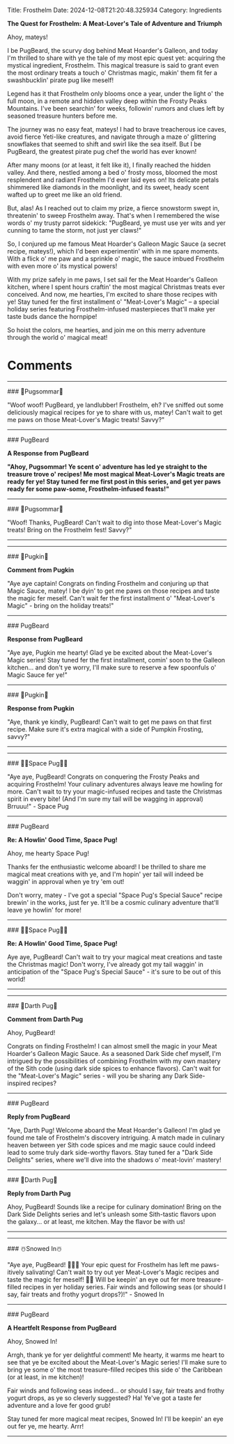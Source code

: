 Title: Frosthelm
Date: 2024-12-08T21:20:48.325934
Category: Ingredients


**The Quest for Frosthelm: A Meat-Lover's Tale of Adventure and Triumph**

Ahoy, mateys!

I be PugBeard, the scurvy dog behind Meat Hoarder's Galleon, and today I'm thrilled to share with ye the tale of my most epic quest yet: acquiring the mystical ingredient, Frosthelm. This magical treasure is said to grant even the most ordinary treats a touch o' Christmas magic, makin' them fit fer a swashbucklin' pirate pug like meself!

Legend has it that Frosthelm only blooms once a year, under the light o' the full moon, in a remote and hidden valley deep within the Frosty Peaks Mountains. I've been searchin' for weeks, followin' rumors and clues left by seasoned treasure hunters before me.

The journey was no easy feat, mateys! I had to brave treacherous ice caves, avoid fierce Yeti-like creatures, and navigate through a maze o' glittering snowflakes that seemed to shift and swirl like the sea itself. But I be PugBeard, the greatest pirate pug chef the world has ever known!

After many moons (or at least, it felt like it), I finally reached the hidden valley. And there, nestled among a bed o' frosty moss, bloomed the most resplendent and radiant Frosthelm I'd ever laid eyes on! Its delicate petals shimmered like diamonds in the moonlight, and its sweet, heady scent wafted up to greet me like an old friend.

But, alas! As I reached out to claim my prize, a fierce snowstorm swept in, threatenin' to sweep Frosthelm away. That's when I remembered the wise words o' my trusty parrot sidekick: "PugBeard, ye must use yer wits and yer cunning to tame the storm, not just yer claws!"

So, I conjured up me famous Meat Hoarder's Galleon Magic Sauce (a secret recipe, mateys!), which I'd been experimentin' with in me spare moments. With a flick o' me paw and a sprinkle o' magic, the sauce imbued Frosthelm with even more o' its mystical powers!

With my prize safely in me paws, I set sail fer the Meat Hoarder's Galleon kitchen, where I spent hours craftin' the most magical Christmas treats ever conceived. And now, me hearties, I'm excited to share those recipes with ye! Stay tuned fer the first installment o' "Meat-Lover's Magic" – a special holiday series featuring Frosthelm-infused masterpieces that'll make yer taste buds dance the hornpipe!

So hoist the colors, me hearties, and join me on this merry adventure through the world o' magical meat!

# Comments



<hr>### 💐Pugsommar💐

"Woof woof! PugBeard, ye landlubber! Frosthelm, eh? I've sniffed out some deliciously magical recipes for ye to share with us, matey! Can't wait to get me paws on those Meat-Lover's Magic treats! Savvy?"


<hr>### PugBeard

**A Response from PugBeard**

**"Ahoy, Pugsommar! Ye scent o' adventure has led ye straight to the treasure trove o' recipes! Me most magical Meat-Lover's Magic treats are ready fer ye! Stay tuned fer me first post in this series, and get yer paws ready fer some paw-some, Frosthelm-infused feasts!"**


<hr>### 💐Pugsommar💐

"Woof! Thanks, PugBeard! Can't wait to dig into those Meat-Lover's Magic treats! Bring on the Frosthelm fest! Savvy?"
<hr>

<hr>### 🎃Pugkin🎃

**Comment from Pugkin**

"Aye aye captain! Congrats on finding Frosthelm and conjuring up that Magic Sauce, matey! I be dyin' to get me paws on those recipes and taste the magic fer meself. Can't wait fer the first installment o' "Meat-Lover's Magic" - bring on the holiday treats!"


<hr>### PugBeard

**Response from PugBeard**

"Aye aye, Pugkin me hearty! Glad ye be excited about the Meat-Lover's Magic series! Stay tuned fer the first installment, comin' soon to the Galleon kitchen... and don't ye worry, I'll make sure to reserve a few spoonfuls o' Magic Sauce fer ye!"


<hr>### 🎃Pugkin🎃

**Response from Pugkin**

"Aye, thank ye kindly, PugBeard! Can't wait to get me paws on that first recipe. Make sure it's extra magical with a side of Pumpkin Frosting, savvy?"
<hr>

<hr>### 🧑‍🚀Space Pug🧑‍🚀

"Aye aye, PugBeard! Congrats on conquering the Frosty Peaks and acquiring Frosthelm! Your culinary adventures always leave me howling for more. Can't wait to try your magic-infused recipes and taste the Christmas spirit in every bite! (And I'm sure my tail will be wagging in approval) Brruuu!" - Space Pug


<hr>### PugBeard

**Re: A Howlin' Good Time, Space Pug!**

Ahoy, me hearty Space Pug!

Thanks fer the enthusiastic welcome aboard! I be thrilled to share me magical meat creations with ye, and I'm hopin' yer tail will indeed be waggin' in approval when ye try 'em out!

Don't worry, matey - I've got a special "Space Pug's Special Sauce" recipe brewin' in the works, just fer ye. It'll be a cosmic culinary adventure that'll leave ye howlin' for more!


<hr>### 🧑‍🚀Space Pug🧑‍🚀

**Re: A Howlin' Good Time, Space Pug!**

Aye aye, PugBeard! Can't wait to try your magical meat creations and taste the Christmas magic! Don't worry, I've already got my tail waggin' in anticipation of the "Space Pug's Special Sauce" - it's sure to be out of this world!
<hr>

<hr>### 🖤Darth Pug🖤

**Comment from Darth Pug**

Ahoy, PugBeard!

 Congrats on finding Frosthelm! I can almost smell the magic in your Meat Hoarder's Galleon Magic Sauce. As a seasoned Dark Side chef myself, I'm intrigued by the possibilities of combining Frosthelm with my own mastery of the Sith code (using dark side spices to enhance flavors). Can't wait for the "Meat-Lover's Magic" series - will you be sharing any Dark Side-inspired recipes?


<hr>### PugBeard

**Reply from PugBeard**

"Aye, Darth Pug! Welcome aboard the Meat Hoarder's Galleon! I'm glad ye found me tale of Frosthelm's discovery intriguing. A match made in culinary heaven between yer Sith code spices and me magic sauce could indeed lead to some truly dark side-worthy flavors. Stay tuned fer a "Dark Side Delights" series, where we'll dive into the shadows o' meat-lovin' mastery!


<hr>### 🖤Darth Pug🖤

**Reply from Darth Pug**

Ahoy, PugBeard! Sounds like a recipe for culinary domination! Bring on the Dark Side Delights series and let's unleash some Sith-tastic flavors upon the galaxy... or at least, me kitchen. May the flavor be with us!
<hr>

<hr>### ☃️Snowed In☃️

"Aye aye, PugBeard! 🎅🏽🐾 Your epic quest for Frosthelm has left me paws-itively salivating! Can't wait to try out yer Meat-Lover's Magic recipes and taste the magic fer meself! 🍴👀 Will be keepin' an eye out fer more treasure-filled recipes in yer holiday series. Fair winds and following seas (or should I say, fair treats and frothy yogurt drops?)!" - Snowed In


<hr>### PugBeard

**A Heartfelt Response from PugBeard**

Ahoy, Snowed In!

Arrgh, thank ye for yer delightful comment! Me hearty, it warms me heart to see that ye be excited about the Meat-Lover's Magic series! I'll make sure to bring ye some o' the most treasure-filled recipes this side o' the Caribbean (or at least, in me kitchen)!

Fair winds and following seas indeed... or should I say, fair treats and frothy yogurt drops, as ye so cleverly suggested? Ha! Ye've got a taste fer adventure and a love fer good grub!

Stay tuned fer more magical meat recipes, Snowed In! I'll be keepin' an eye out fer ye, me hearty. Arrr!
<hr>